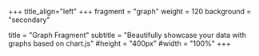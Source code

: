 +++
title_align="left"
+++
fragment = "graph"
weight = 120
background = "secondary"

title = "Graph Fragment"
subtitle = "Beautifully showcase your data with graphs based on chart.js"
#height = "400px"
#width = "100%"
+++
